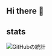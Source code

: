 ## Hi there 👋

## stats
![GitHubの統計](https://github-readme-stats.vercel.app/api?username=haruka-aibara&show_icons=true&theme=radical)
